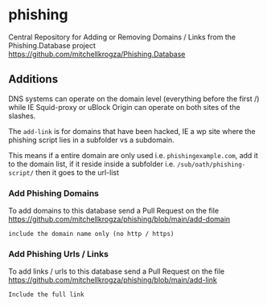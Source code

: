 # phishing
Central Repository for Adding or Removing Domains / Links from the Phishing.Database project
https://github.com/mitchellkrogza/Phishing.Database

## Additions

DNS systems can operate on the domain level (everything before the first /) while IE Squid-proxy or uBlock Origin can operate on both sites of the slashes.

The `add-link` is for domains that have been hacked, IE a wp site where the phishing script lies in a subfolder vs a subdomain.

This means if a entire domain are only used i.e. `phishingexample.com`, add it to the domain list, if it reside inside a subfolder i.e. `/sub/oath/phishing-script/` then it goes to the url-list

### Add Phishing Domains

To add domains to this database send a Pull Request on the file https://github.com/mitchellkrogza/phishing/blob/main/add-domain

    include the domain name only (no http / https)

### Add Phishing Urls / Links

To add links / urls to this database send a Pull Request on the file https://github.com/mitchellkrogza/phishing/blob/main/add-link

    Include the full link
